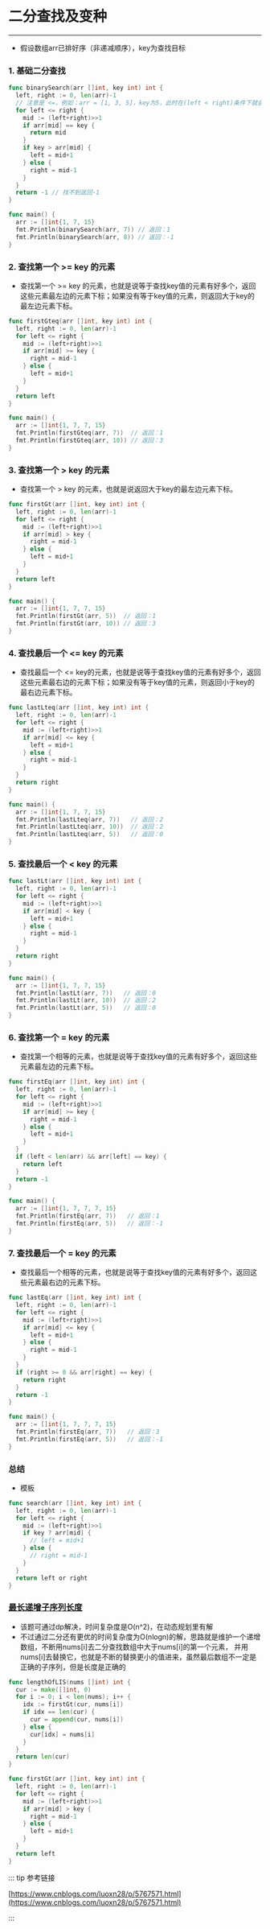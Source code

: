 # 二分查找及变种
---

* 假设数组arr已排好序（非递减顺序），key为查找目标

### 1. 基础二分查找
```go
func binarySearch(arr []int, key int) int {
  left, right := 0, len(arr)-1
  // 注意是 <=，例如：arr = [1, 3, 5]，key为5，此时在(left < right)条件下就会找不到
  for left <= right {
    mid := (left+right)>>1
    if arr[mid] == key {
      return mid
    }
    if key > arr[mid] {
      left = mid+1
    } else {
      right = mid-1
    }
  }
  return -1 // 找不到返回-1
}

func main() {
  arr := []int{1, 7, 15}
  fmt.Println(binarySearch(arr, 7)) // 返回：1
  fmt.Println(binarySearch(arr, 8)) // 返回：-1
}
```

### 2. 查找第一个 >= key 的元素
* 查找第一个 >= key 的元素，也就是说等于查找key值的元素有好多个，返回这些元素最左边的元素下标；如果没有等于key值的元素，则返回大于key的最左边元素下标。
```go
func firstGteq(arr []int, key int) int {
  left, right := 0, len(arr)-1
  for left <= right {
    mid := (left+right)>>1
    if arr[mid] >= key {
      right = mid-1
    } else {
      left = mid+1
    }
  }
  return left
}

func main() {
  arr := []int{1, 7, 7, 15}
  fmt.Println(firstGteq(arr, 7))  // 返回：1
  fmt.Println(firstGteq(arr, 10)) // 返回：3
}
```

### 3. 查找第一个 > key 的元素
* 查找第一个 > key 的元素，也就是说返回大于key的最左边元素下标。
```go
func firstGt(arr []int, key int) int {
  left, right := 0, len(arr)-1
  for left <= right {
    mid := (left+right)>>1
    if arr[mid] > key {
      right = mid-1
    } else {
      left = mid+1
    }
  }
  return left
}

func main() {
  arr := []int{1, 7, 7, 15}
  fmt.Println(firstGt(arr, 5))  // 返回：1
  fmt.Println(firstGt(arr, 10)) // 返回：3
}
```
### 4. 查找最后一个 <= key 的元素
* 查找最后一个 <= key的元素，也就是说等于查找key值的元素有好多个，返回这些元素最右边的元素下标；如果没有等于key值的元素，则返回小于key的最右边元素下标。
```go
func lastLteq(arr []int, key int) int {
  left, right := 0, len(arr)-1
  for left <= right {
    mid := (left+right)>>1
    if arr[mid] <= key {
      left = mid+1
    } else {
      right = mid-1
    }
  }
  return right
}

func main() {
  arr := []int{1, 7, 7, 15}
  fmt.Println(lastLteq(arr, 7))   // 返回：2
  fmt.Println(lastLteq(arr, 10))  // 返回：2
  fmt.Println(lastLteq(arr, 5))   // 返回：0
}
```

### 5. 查找最后一个 < key 的元素
```go
func lastLt(arr []int, key int) int {
  left, right := 0, len(arr)-1
  for left <= right {
    mid := (left+right)>>1
    if arr[mid] < key {
      left = mid+1
    } else {
      right = mid-1
    }
  }
  return right
}

func main() {
  arr := []int{1, 7, 7, 15}
  fmt.Println(lastLt(arr, 7))   // 返回：0
  fmt.Println(lastLt(arr, 10))  // 返回：2
  fmt.Println(lastLt(arr, 5))   // 返回：0
}
```

### 6. 查找第一个 = key 的元素
* 查找第一个相等的元素，也就是说等于查找key值的元素有好多个，返回这些元素最左边的元素下标。
```go
func firstEq(arr []int, key int) int {
  left, right := 0, len(arr)-1
  for left <= right {
    mid := (left+right)>>1
    if arr[mid] >= key {
      right = mid-1
    } else {
      left = mid+1
    }
  }
  if (left < len(arr) && arr[left] == key) {
    return left
  }
  return -1
}

func main() {
  arr := []int{1, 7, 7, 7, 15}
  fmt.Println(firstEq(arr, 7))   // 返回：1
  fmt.Println(firstEq(arr, 5))   // 返回：-1
}
```

### 7. 查找最后一个 = key 的元素
* 查找最后一个相等的元素，也就是说等于查找key值的元素有好多个，返回这些元素最右边的元素下标。
```go
func lastEq(arr []int, key int) int {
  left, right := 0, len(arr)-1
  for left <= right {
    mid := (left+right)>>1
    if arr[mid] <= key {
      left = mid+1
    } else {
      right = mid-1
    }
  }
  if (right >= 0 && arr[right] == key) {
    return right
  }
  return -1
}

func main() {
  arr := []int{1, 7, 7, 7, 15}
  fmt.Println(firstEq(arr, 7))   // 返回：3
  fmt.Println(firstEq(arr, 5))   // 返回：-1
}
```

### 总结
* 模板
```go
func search(arr []int, key int) int {
  left, right := 0, len(arr)-1
  for left <= right {
    mid := (left+right)>>1
    if key ? arr[mid] {
      // left = mid+1
    } else {
      // right = mid-1
    }
  }
  return left or right
}
```

### [最长递增子序列长度](https://leetcode-cn.com/problems/longest-increasing-subsequence)

* 该题可通过dp解决，时间复杂度是O(n^2)，在动态规划里有解
* 不过通过二分还有更优的时间复杂度为O(nlogn)的解，思路就是维护一个递增数组，不断用nums[i]去二分查找数组中大于nums[i]的第一个元素，
并用nums[i]去替换它，也就是不断的替换更小的值进来，虽然最后数组不一定是正确的子序列，但是长度是正确的

```go
func lengthOfLIS(nums []int) int {
  cur := make([]int, 0)
  for i := 0; i < len(nums); i++ {
    idx := firstGt(cur, nums[i])
    if idx == len(cur) {
      cur = append(cur, nums[i])
    } else {
      cur[idx] = nums[i]
    }
  }
  return len(cur)
}

func firstGt(arr []int, key int) int {
  left, right := 0, len(arr)-1
  for left <= right {
    mid := (left+right)>>1
    if arr[mid] > key {
      right = mid-1
    } else {
      left = mid+1
    }
  }
  return left
}
```

::: tip 参考链接

[https://www.cnblogs.com/luoxn28/p/5767571.html](https://www.cnblogs.com/luoxn28/p/5767571.html)

:::
